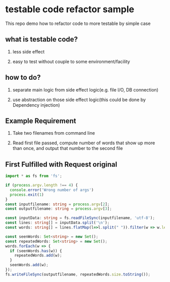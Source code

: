 # testable code refactor sample

This repo demo how to refactor code to more testable by simple case

## what is testable code?

1. less side effect

2. easy to test without couple to some environment/facility

## how to do?

1. separate main logic from side effect logic(e.g. file I/O, DB connection)

2. use abstraction on those side effect logic(this could be done by Dependency injection)

## Example Requirement

1. Take two filenames from command line

2. Read first file passed, compute number of words that show up more than once, and output that number to the second file

## First Fulfilled with Request original

```typescript
import * as fs from 'fs';

if (process.argv.length !== 4) {
  console.error('Wrong number of args')
  process.exit(1)
}
const inputfilename: string = process.argv[2];
const outputfilename: string = process.argv[3];

const inputData: string = fs.readFileSync(inputfilename, 'utf-8');
const lines: string[] = inputData.split('\n');
const words: string[] = lines.flatMap(l=>l.split(" ")).filter(w => w.length > 0);

const seenWords: Set<string> = new Set();
const repeatedWords: Set<string> = new Set();
words.forEach(w => {
  if (seenWords.has(w)) {
    repeatedWords.add(w);
  }
  seenWords.add(w);
});
fs.writeFileSync(outputfilename, repeatedWords.size.toString());
```